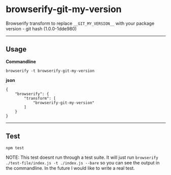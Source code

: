 # browserify-git-my-version

Browserify transform to replace `__GIT_MY_VERSION__` with your package version - git hash (1.0.0-1dde980)

---

## Usage

**Commandline**

    browserify -t browserify-git-my-version

**json**

    {
        "browserify": {
            "transform": [
                "browserify-git-my-version"
            ]
        }
    }

---

## Test

    npm test

NOTE: This test doesnt run through a test suite. It will just run `browserify ./test-file/index.js -t ./index.js --bare` so you can see the output in the commandline. In the future I would like to write a real test.
